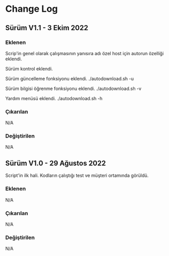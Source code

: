 <body>
  <h1>Change Log</h1>

<p><h2>Sürüm V1.1 - 3 Ekim 2022</h2></p>
<p><h3>Eklenen</h3></p>
<p>Scrip'in genel olarak çalışmasının yanısıra adı özel host için autorun özelliği eklendi.</p>
<p>Sürüm kontrol eklendi.</p>
<p>Sürüm güncelleme fonksiyonu eklendi. ./autodownload.sh -u</p>
<p>Sürüm bilgisi öğrenme fonksiyonu eklendi. ./autodownload.sh -v</p>
<p>Yardım menüsü eklendi. ./autodownload.sh -h</p>
<p><h3>Çıkarılan</h3></p>
<p>N/A</p>
<p><h3>Değiştirilen</h3></p>
<p>N/A</p>

<p><h2>Sürüm V1.0 - 29 Ağustos 2022</h2></p>
<p>Script'in ilk hali. Kodların çalıştığı test ve müşteri ortamında görüldü.</p>
<p><h3>Eklenen</h3></p>
<p>N/A</p>
<p><h3>Çıkarılan</h3></p>
<p>N/A</p>
<p><h3>Değiştirilen</h3></p>
<p>N/A</p>
</body>
